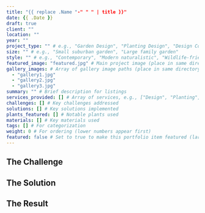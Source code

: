 ```yaml
---
title: "{{ replace .Name "-" " " | title }}"
date: {{ .Date }}
draft: true
client: ""
location: ""
year: ""
project_type: "" # e.g., "Garden Design", "Planting Design", "Design Consultation"
size: "" # e.g., "Small suburban garden", "Large family garden"
style: "" # e.g., "Contemporary", "Modern naturalistic", "Wildlife-friendly"
featured_image: "featured.jpg" # Main project image (place in same directory)
gallery_images: # Array of gallery image paths (place in same directory)
  - "gallery1.jpg"
  - "gallery2.jpg"
  - "gallery3.jpg"
summary: "" # Brief description for listings
services_provided: [] # Array of services, e.g., ["Design", "Planting", "Project Management"]
challenges: [] # Key challenges addressed
solutions: [] # Key solutions implemented
plants_featured: [] # Notable plants used
materials: [] # Key materials used
tags: [] # For categorization
weight: 0 # For ordering (lower numbers appear first)
featured: false # Set to true to make this portfolio item featured (larger size)
---
```


<!-- Project description goes here -->

## The Challenge

<!-- Describe the challenges this garden presented -->

## The Solution

<!-- Describe how you solved the challenges -->

## The Result

<!-- Describe the final outcome and client satisfaction -->